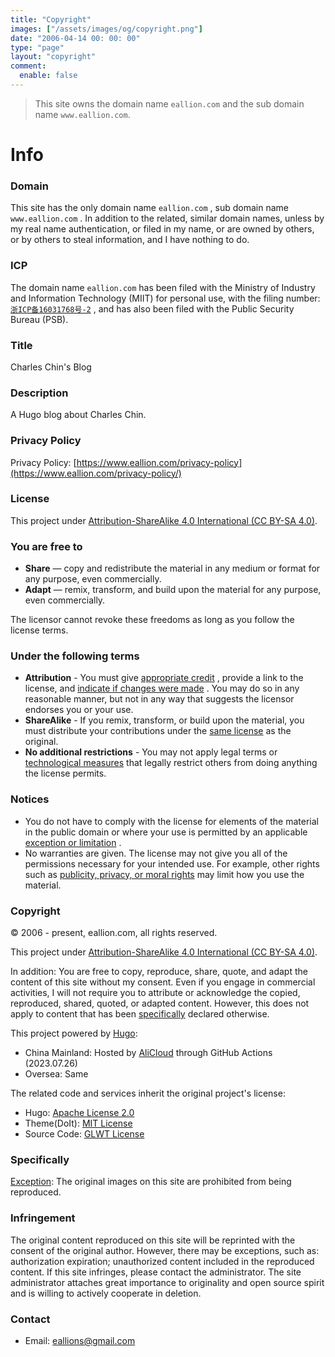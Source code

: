 ```yaml
---
title: "Copyright"
images: ["/assets/images/og/copyright.png"]
date: "2006-04-14 00: 00: 00"
type: "page"
layout: "copyright"
comment: 
  enable: false
---
```


<style>#comments {display: none !important}</style>

> This site owns the domain name `eallion.com` and the sub domain name `www.eallion.com`.

# Info

### Domain

This site has the only domain name `eallion.com` , sub domain name `www.eallion.com` . In addition to the related, similar domain names, unless by my real name authentication, or filed in my name, or are owned by others, or by others to steal information, and I have nothing to do.

### ICP

The domain name `eallion.com` has been filed with the Ministry of Industry and Information Technology (MIIT) for personal use, with the filing number: [`浙ICP备16031768号-2`](http://beian.miit.gov.cn/) , and has also been filed with the Public Security Bureau (PSB).

### Title

Charles Chin's Blog

### Description

A Hugo blog about Charles Chin.

### Privacy Policy

Privacy Policy: [https://www.eallion.com/privacy-policy](https://www.eallion.com/privacy-policy/)

### License

This project under [Attribution-ShareAlike 4.0 International (CC BY-SA 4.0)](https://creativecommons.org/licenses/by-sa/4.0/deed.zh).

### You are free to

* **Share** — copy and redistribute the material in any medium or format for any purpose, even commercially.
* **Adapt** — remix, transform, and build upon the material for any purpose, even commercially.

The licensor cannot revoke these freedoms as long as you follow the license terms.

### Under the following terms

* **Attribution** - You must give [appropriate credit](https://wiki.creativecommons.org/wiki/License_Versions#Detailed_attribution_comparison_chart) , provide a link to the license, and [indicate if changes were made](https://wiki.creativecommons.org/wiki/License_Versions#Modifications_and_adaptations_must_be_marked_as_such) . You may do so in any reasonable manner, but not in any way that suggests the licensor endorses you or your use.
* **ShareAlike** - If you remix, transform, or build upon the material, you must distribute your contributions under the [same license](https://creativecommons.org/faq/#If_I_derive_or_adapt_material_offered_under_a_Creative_Commons_license.2C_which_CC_license.28s.29_can_I_use.3F) as the original.
* **No additional restrictions** - You may not apply legal terms or [technological measures](https://wiki.creativecommons.org/wiki/License_Versions#Application_of_effective_technological_measures_by_users_of_CC-licensed_works_prohibited) that legally restrict others from doing anything the license permits.

### Notices

* You do not have to comply with the license for elements of the material in the public domain or where your use is permitted by an applicable [exception or limitation](https://creativecommons.org/faq/#Do_Creative_Commons_licenses_affect_exceptions_and_limitations_to_copyright.2C_such_as_fair_dealing_and_fair_use.3F) .
* No warranties are given. The license may not give you all of the permissions necessary for your intended use. For example, other rights such as [publicity, privacy, or moral rights](https://wiki.creativecommons.org/Considerations_for_licensors_and_licensees) may limit how you use the material.

### Copyright

© 2006 - present, eallion.com, all rights reserved.

This project under [Attribution-ShareAlike 4.0 International (CC BY-SA 4.0)](https://creativecommons.org/licenses/by-sa/4.0/deed.zh).

In addition: You are free to copy, reproduce, share, quote, and adapt the content of this site without my consent. Even if you engage in commercial activities, I will not require you to attribute or acknowledge the copied, reproduced, shared, quoted, or adapted content. However, this does not apply to content that has been [specifically](#specifically) declared otherwise.

This project powered by [Hugo](https://gohugo.io/):

* China Mainland: Hosted by [AliCloud](https://www.aliyun.com/product/oss) through GitHub Actions (2023.07.26)
* Oversea: Same

The related code and services inherit the original project's license:

* Hugo: [Apache License 2.0](https://github.com/gohugoio/hugo/blob/master/LICENSE)
* Theme(DoIt): [MIT License](https://github.com/HEIGE-PCloud/DoIt/blob/main/LICENSE)
* Source Code: [GLWT License](https://github.com/eallion/eallion.com/blob/main/LICENSE)

### Specifically

[Exception](https://wiki.creativecommons.org/Frequently_Asked_Questions#Do_Creative_Commons_licenses_affect_exceptions_and_limitations_to_copyright.2C_such_as_fair_dealing_and_fair_use.3F): The original images on this site are prohibited from being reproduced.

### Infringement

The original content reproduced on this site will be reprinted with the consent of the original author. However, there may be exceptions, such as: authorization expiration; unauthorized content included in the reproduced content. If this site infringes, please contact the administrator. The site administrator attaches great importance to originality and open source spirit and is willing to actively cooperate in deletion.

### Contact

* Email: [eallions@gmail.com](mailto:eallions@gmail.com)
